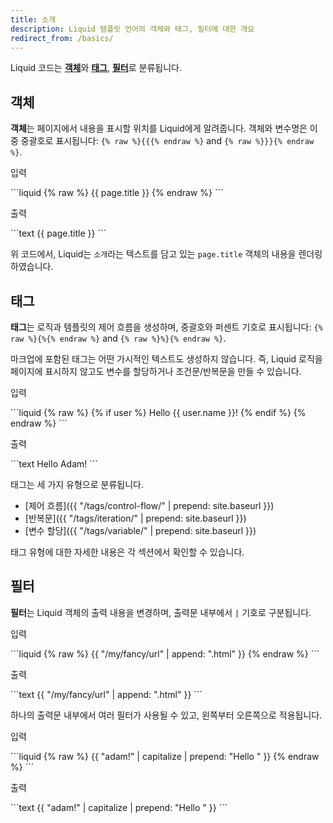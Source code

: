 ```yaml
---
title: 소개
description: Liquid 템플릿 언어의 객체와 태그, 필터에 대한 개요
redirect_from: /basics/
---
```


Liquid 코드는 [**객체**](#객체)와 [**태그**](#태그), [**필터**](#필터)로 분류됩니다.

## 객체

**객체**는 페이지에서 내용을 표시할 위치를 Liquid에게 알려줍니다. 객체와 변수명은 이중 중괄호로 표시됩니다: `{% raw %}{{{% endraw %}` and `{% raw %}}}{% endraw %}`.

<p class="code-label">입력</p>
```liquid
{% raw %}
{{ page.title }}
{% endraw %}
```

<p class="code-label">출력</p>
```text
{{ page.title }}
```

위 코드에서, Liquid는 `소개`라는 텍스트를 담고 있는 `page.title` 객체의 내용을 렌더링하였습니다. 

## 태그

**태그**는 로직과 템플릿의 제어 흐름을 생성하며, 중괄호와 퍼센트 기호로 표시됩니다: `{% raw %}{%{% endraw %}` and `{% raw %}%}{% endraw %}`.

마크업에 포함된 태그는 어떤 가시적인 텍스트도 생성하지 않습니다. 즉, Liquid 로직을 페이지에 표시하지 않고도 변수를 할당하거나 조건문/반복문을 만들 수 있습니다.

<p class="code-label">입력</p>
```liquid
{% raw %}
{% if user %}
  Hello {{ user.name }}!
{% endif %}
{% endraw %}
```

<p class="code-label">출력</p>
```text
Hello Adam!
```

태그는 세 가지 유형으로 분류됩니다.

- [제어 흐름]({{ "/tags/control-flow/" | prepend: site.baseurl }})
- [반복문]({{ "/tags/iteration/" | prepend: site.baseurl }})
- [변수 할당]({{ "/tags/variable/" | prepend: site.baseurl }})

태그 유형에 대한 자세한 내용은 각 섹션에서 확인할 수 있습니다. 

## 필터

**필터**는 Liquid 객체의 출력 내용을 변경하며, 출력문 내부에서 `|` 기호로 구분됩니다.

<p class="code-label">입력</p>
```liquid
{% raw %}
{{ "/my/fancy/url" | append: ".html" }}
{% endraw %}
```

<p class="code-label">출력</p>
```text
{{ "/my/fancy/url" | append: ".html" }}
```

하나의 출력문 내부에서 여러 필터가 사용될 수 있고, 왼쪽부터 오른쪽으로 적용됩니다.

<p class="code-label">입력</p>
```liquid
{% raw %}
{{ "adam!" | capitalize | prepend: "Hello " }}
{% endraw %}
```

<p class="code-label">출력</p>
```text
{{ "adam!" | capitalize | prepend: "Hello " }}
```
